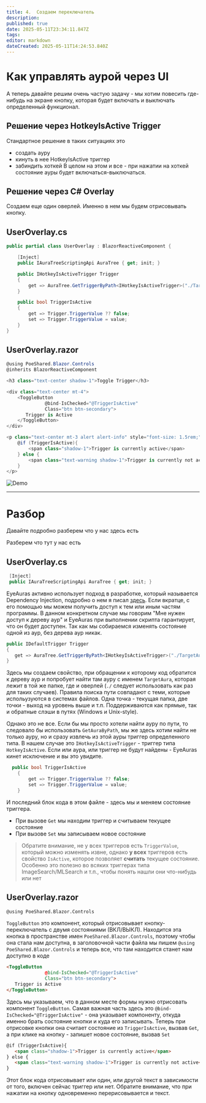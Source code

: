 ```yaml
---
title: 4.  Создаем переключатель
description: 
published: true
date: 2025-05-11T23:34:11.847Z
tags: 
editor: markdown
dateCreated: 2025-05-11T14:24:53.840Z
---
```


# Как управлять аурой через UI
А теперь давайте решим очень частую задачу - мы хотим повесить где-нибудь на экране кнопку, которая будет 
включать и выключать определенный функционал.

## Решение через HotkeyIsActive Trigger
Стандартное решение в таких ситуациях это
- создать ауру
- кинуть в нее HotkeyIsActive триггер
- забиндить хоткей
В целом на этом и все - при нажатии на хоткей состояние ауры будет включаться-выключаться.

## Решение через C# Overlay
Создаем еще один оверлей. Именно в нем мы будем отрисовывать кнопку.

## UserOverlay.cs
```csharp
public partial class UserOverlay : BlazorReactiveComponent {

    [Inject]
    public IAuraTreeScriptingApi AuraTree { get; init; }

    public IHotkeyIsActiveTrigger Trigger 
    {
        get => AuraTree.GetTriggerByPath<IHotkeyIsActiveTrigger>("./TargetAura");
    }

    public bool TriggerIsActive
    {
        get => Trigger.TriggerValue ?? false;
        set => Trigger.TriggerValue = value;
    }
}
```

## UserOverlay.razor
```csharp
@using PoeShared.Blazor.Controls
@inherits BlazorReactiveComponent

<h3 class="text-center shadow-1">Toggle Trigger</h3>

<div class="text-center mt-4">
    <ToggleButton 
              @bind-IsChecked="@TriggerIsActive" 
              Class="btn btn-secondary">
       Trigger is Active
    </ToggleButton>
</div>

<p class="text-center mt-3 alert alert-info" style="font-size: 1.5rem;">
    @if (TriggerIsActive){
        <span class="shadow-1">Trigger is currently active</span>
    } else {
        <span class="text-warning shadow-1">Trigger is currently not active</span>
    }
</p>
```

![Demo](https://s3.eyeauras.net/media/2025/05/NVIDIA_Overlay_HeGx0CejHB.gif)

---

# Разбор
Давайте подробно разберем что у нас здесь есть

Разберем что тут у нас есть
## UserOverlay.cs
```csharp
 [Inject]
 public IAuraTreeScriptingApi AuraTree { get; init; }
```
EyeAuras активно использует подход в разработке, который называется Dependency Injection, подробно о нем я писал [здесь](/scripting/dependency-injection).
Если вкратце, с его помощью мы можем получить доступ к тем или иным частям программы. 
В данном конкретном случае мы говорим "Мне нужен доступ к дереву аур" и EyeAuras при выполнении скрипта гарантирует, что он будет доступен. 
Так как мы собираемся изменять состояние одной из аур, без дерева аур никак.

```csharp
public IDefaultTrigger Trigger 
{
   get => AuraTree.GetTriggerByPath<IHotkeyIsActiveTrigger>("./TargetAura");
}
```
Здесь мы создаем свойство, при обращении к которому код обратится к дереву аур и попробует найти там ауру с именем `TargetAura`, которая лежит в той же папке, где и оверлей (`./` следует использовать как раз для таких случаев). Правила поиска пути совпадают с теми, которые испольузуются в системах файлов. Одна точка - текущая папка, две точки - выход на уровень выше и т.п. Поддерживаются как прямые, так и обратные слэши в путях (Windows и Unix-style). 

Однако это не все. Если бы мы просто хотели найти ауру по пути, то следовало бы использовать `GetAuraByPath`, мы же здесь хотим найти не только ауру, но и сразу извлечь из этой ауры триггер определенного типа. В нашем случае это `IHotkeyIsActiveTrigger` - триггер типа `HotkeyIsActive`.
Если или аура, или триггер не будут найдены - EyeAuras кинет исключение и вы это увидите.

```csharp
  public bool TriggerIsActive
    {
        get => Trigger.TriggerValue ?? false;
        set => Trigger.TriggerValue = value;
    }
```
И последний блок кода в этом файле - здесь мы и меняем состояние триггера. 
- При вызове `Get` мы находим триггер и считываем текущее состояние
- При вызове `Set` мы записываем новое состояние
> Обратите внимание, не у всех триггеров есть `TriggerValue`, который можно изменять извне, однако **у всех** триггеров есть свойство `IsActive`, которое позволяет **считать** текущее состояние. Особенно это полезно во всяких триггерах типа ImageSearch/MLSearch и т.п., чтобы понять нашли они что-нибудь или нет

## UserOverlay.razor
```html
@using PoeShared.Blazor.Controls
```

`ToggleButton` это компонент, который отрисовывает кнопку-переключатель с двумя состояниями (ВКЛ/ВЫКЛ). Находится эта кнопка в пространстве имен `PoeShared.Blazor.Controls`, поэтому чтобы она стала нам доступна, в заголовочной части файла мы пишем `@using PoeShared.Blazor.Controls` и теперь все, что там находится станет нам доступно в коде

```html
<ToggleButton 
              @bind-IsChecked="@TriggerIsActive" 
              Class="btn btn-secondary">
   Trigger is Active
</ToggleButton>
```
Здесь мы указываем, что в данном месте формы нужно отрисовать компонент `ToggleButton`. 
Самая важная часть здесь это `@bind-IsChecked="@TriggerIsActive"` - она указывает компоненту, откуда именно брать состояние кнопки и куда его записывать. 
Теперь при отрисовке кнопки она считает состояние из `TriggerIsActive`, вызвав `Get`, а при клике на кнопку - запишет новое состояние, вызвав `Set`


```html
@if (TriggerIsActive){
   <span class="shadow-1">Trigger is currently active</span>
} else {
   <span class="text-warning shadow-1">Trigger is currently not active</span>
}
```
Этот блок кода отрисовывает или один, или другой текст в зависимости от того, включен сейчас триггер или нет. Обратите внимание, что при нажатии на кнопку одновременно перерисовывается и текст. 

